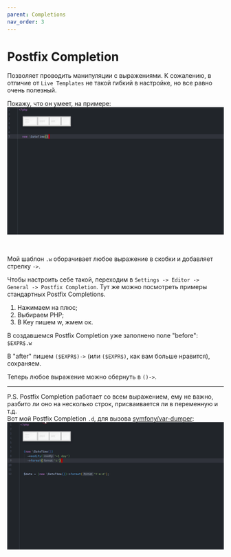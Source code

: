 ```yaml
---
parent: Completions
nav_order: 3
---
```


# Postfix Completion
Позволяет проводить манипуляции с выражениями. К сожалению, в отличие от `Live Templates` не такой гибкий в настройке, но все равно очень полезный.

Покажу, что он умеет, на примере:<br/>
![Postfix completion example](assets/PostfixCompletionExample.gif)

<br/>

Мой шаблон `.w` оборачивает любое выражение в скобки и добавляет стрелку `->`.  

Чтобы настроить себе такой, переходим в `Settings -> Editor -> General -> Postfix Completion`. Тут же можно посмотреть примеры стандартных Postfix Completions.

1. Нажимаем на плюс;
2. Выбираем PHP;
3. В Key пишем w, жмем ок.

В создавшемся Postfix Completion уже заполнено поле "before": `$EXPR$.w`

В "after" пишем `($EXPR$)->` (или `($EXPR$)`, как вам больше нравится), сохраняем.

Теперь любое выражение можно обернуть в `()->`.

---

P.S. Postfix Completion работает со всем выражением, ему не важно, разбито ли оно на несколько строк, присваивается ли в переменную и т.д.<br/>
Вот мой Postfix Completion `.d`, для вызова [symfony/var-dumper](https://github.com/symfony/var-dumper):
![Postfix completion example](assets/PostfixCompletionDumpExample.gif)
